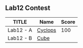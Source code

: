 ## Lab12 Contest

| TITLE     | Name          | Score |
| --------- | ------------- | ----- |
| Lab12 - A | [Cyclops](A/) | 100   |
| Lab12 - B | [Cube](B/)    |       |

